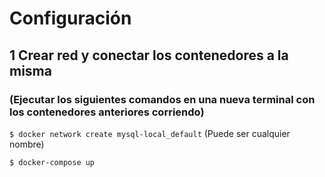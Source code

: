 # Configuración

## 1 Crear red y conectar los contenedores a la misma

### (Ejecutar los siguientes comandos en una nueva terminal con los contenedores anteriores corriendo)

`$ docker network create mysql-local_default` (Puede ser cualquier nombre)

`$ docker-compose up`
